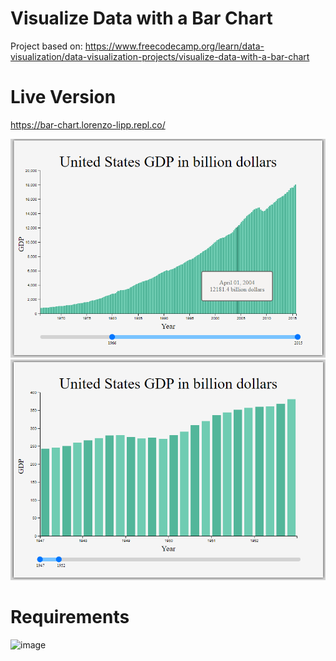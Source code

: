 # Visualize Data with a Bar Chart

Project based on: https://www.freecodecamp.org/learn/data-visualization/data-visualization-projects/visualize-data-with-a-bar-chart

# Live Version

https://bar-chart.lorenzo-lipp.repl.co/

![image](images/preview-1.png)
![image](images/preview-2.png)

# Requirements

![image](https://user-images.githubusercontent.com/91420499/179083348-04f6933a-1cd6-4d84-ab06-4c308a53da6c.png)
